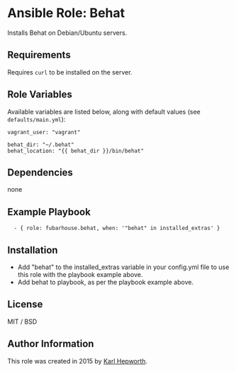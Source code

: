 # Ansible Role: Behat

Installs Behat on Debian/Ubuntu servers.

## Requirements

Requires `curl` to be installed on the server.

## Role Variables

Available variables are listed below, along with default values (see `defaults/main.yml`):

```
vagrant_user: "vagrant"
```

```
behat_dir: "~/.behat"
behat_location: "{{ behat_dir }}/bin/behat"
```

## Dependencies

  none

## Example Playbook

```
  - { role: fubarhouse.behat, when: '"behat" in installed_extras' }
```

## Installation

  * Add "behat" to the installed_extras variable in your config.yml file to use this role with the playbook example above.
  * Add behat to playbook, as per the playbook example above.

## License

MIT / BSD

## Author Information

This role was created in 2015 by [Karl Hepworth](https://twitter.com/fubarhouse).
